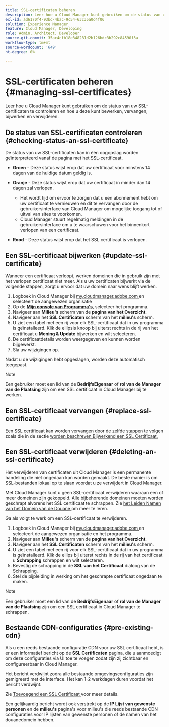 ```yaml
---
title: SSL-certificaten beheren
description: Leer hoe u Cloud Manager kunt gebruiken om de status van uw SSL-certificaten te controleren en hoe u deze kunt bewerken, vervangen, bijwerken en verwijderen.
exl-id: ad6170f4-93bd-4bac-9c54-63c35a0d4f06
solution: Experience Manager
feature: Cloud Manager, Developing
role: Admin, Architect, Developer
source-git-commit: 35ac4cfb18e348281d2b126bdc3b292c84590f3a
workflow-type: tm+mt
source-wordcount: '649'
ht-degree: 0%

---
```



# SSL-certificaten beheren {#managing-ssl-certificates}

Leer hoe u Cloud Manager kunt gebruiken om de status van uw SSL-certificaten te controleren en hoe u deze kunt bewerken, vervangen, bijwerken en verwijderen.

## De status van SSL-certificaten controleren {#checking-status-an-ssl-certificate}

De status van uw SSL-certificaten kan in één oogopslag worden geïnterpreteerd vanaf de pagina met het SSL-certificaat.

* **Groen** - Deze status wijst erop dat uw certificaat voor minstens 14 dagen van de huidige datum geldig is.

* **Oranje** - Deze status wijst erop dat uw certificaat in minder dan 14 dagen zal verlopen.
   * Het wordt tijd om ervoor te zorgen dat u een abonnement hebt om uw certificaat te vernieuwen en dit te vervangen door de gebruikersinterface van Cloud Manager om mogelijke toegang tot of uitval van sites te voorkomen.
   * Cloud Manager stuurt regelmatig meldingen in de gebruikersinterface om u te waarschuwen voor het binnenkort verlopen van een certificaat.

* **Rood** - Deze status wijst erop dat het SSL certificaat is verlopen.

## Een SSL-certificaat bijwerken {#update-ssl-certificate}

Wanneer een certificaat verloopt, werken domeinen die in gebruik zijn met het verlopen certificaat niet meer. Als u uw certificaten bijwerkt via de volgende stappen, zorgt u ervoor dat uw domein naar wens blijft werken.

1. Logboek in Cloud Manager bij [ my.cloudmanager.adobe.com ](https://my.cloudmanager.adobe.com/) en selecteert de aangewezen organisatie
1. Op de **[Mijn console van Programma&#39;s](/help/implementing/cloud-manager/navigation.md#my-programs)**, selecteer het programma.
1. Navigeer aan **Milieu&#39;s** scherm van de **pagina van het Overzicht**.
1. Navigeer aan het **SSL Certificaten** scherm van het **milieu&#39;s** scherm.
1. U ziet een tabel met een rij voor elk SSL-certificaat dat in uw programma is geïnstalleerd. Klik de ellipsis knoop bij uiterst rechts in de rij van het certificaat u **Mening &amp; Update** bijwerken en wilt selecteren.
1. De certificaatdetails worden weergegeven en kunnen worden bijgewerkt.
1. Sla uw wijzigingen op.

Nadat u de wijzigingen hebt opgeslagen, worden deze automatisch toegepast.

>[!NOTE]
>
>Een gebruiker moet een lid van de **BedrijfsEigenaar** of **rol van de Manager van de Plaatsing** zijn om een SSL certificaat in Cloud Manager bij te werken.

## Een SSL-certificaat vervangen {#replace-ssl-certificate}

Een SSL certificaat kan worden vervangen door de zelfde stappen te volgen zoals die in de sectie [ worden beschreven Bijwerkend een SSL Certificaat.](#update-ssl-certificate)

## Een SSL-certificaat verwijderen {#deleting-an-ssl-certificate}

Het verwijderen van certificaten uit Cloud Manager is een permanente handeling die niet ongedaan kan worden gemaakt. De beste manier is om SSL-bestanden lokaal op te slaan voordat u ze verwijdert in Cloud Manager.

Met Cloud Manager kunt u geen SSL-certificaat verwijderen waaraan een of meer domeinen zijn gekoppeld. Alle bijbehorende domeinen moeten worden geschrapt alvorens het SSL certificaat te schrappen. Zie [ het Leiden Namen van het Domein van de Douane ](/help/implementing/cloud-manager/custom-domain-names/managing-custom-domain-names.md) om meer te leren.

Ga als volgt te werk om een SSL-certificaat te verwijderen.

1. Logboek in Cloud Manager bij [ my.cloudmanager.adobe.com ](https://my.cloudmanager.adobe.com/) en selecteert de aangewezen organisatie en het programma.
1. Navigeer aan **Milieu&#39;s** scherm van de **pagina van het Overzicht**.
1. Navigeer aan het **SSL Certificaten** scherm van het **milieu&#39;s** scherm.
1. U ziet een tabel met een rij voor elk SSL-certificaat dat in uw programma is geïnstalleerd. Klik de ellips bij uiterst rechts in de rij van het certificaat u **Schrapping** schrappen en wilt selecteren.
1. Bevestig de schrapping in de **SSL van het Certificaat** dialoog van de Schrapping.
1. Stel de pijpleiding in werking om het geschrapte certificaat ongedaan te maken.

>[!NOTE]
>
>Een gebruiker moet een lid van de **BedrijfsEigenaar** of **rol van de Manager van de Plaatsing** zijn om een SSL certificaat in Cloud Manager te schrappen.

## Bestaande CDN-configuraties {#pre-existing-cdn}

Als u een reeds bestaande configuratie CDN voor uw SSL certificaat hebt, is er een informatief bericht op de **SSL Certificaten** pagina, die u aanmoedigt om deze configuraties via UI toe te voegen zodat zijn zij zichtbaar en configureerbaar in Cloud Manager.

Het bericht verdwijnt zodra alle bestaande omgevingsconfiguraties zijn gemigreerd met de interface. Het kan 1-2 werkdagen duren voordat het bericht verdwijnt.

Zie [ Toevoegend een SSL Certificaat ](/help/implementing/cloud-manager/managing-ssl-certifications/add-ssl-certificate.md) voor meer details.

Een gelijkaardig bericht wordt ook verstrekt op de **IP Lijst van gewenste personen** en de **milieu&#39;s** pagina&#39;s voor milieu&#39;s die reeds bestaande CDN configuraties voor IP lijsten van gewenste personen of de namen van het douanedomein hebben.
